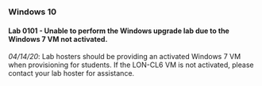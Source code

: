 ### Windows 10

#### Lab 0101 - Unable to perform the Windows upgrade lab due to the Windows 7 VM not activated.
*04/14/20*: Lab hosters should be providing an activated Windows 7 VM when provisioning for students. 
If the LON-CL6 VM is not activated, please contact your lab hoster for assistance.
